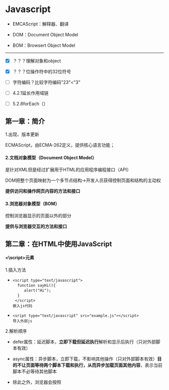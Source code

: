 # Javascript

- EMCAScript：解释器、翻译


- DOM：Document Object Model


- BOM：Browsert Object Model
----

- [x] ？？？理解对象和object


- [x] ？？？位操作符中的32位符号
- [ ] 字符编码？比较字符编码"23"<"3"
- [ ] 4.2.1延长作用域链
- [ ] 5.2.8forEach（）

## 第一章：简介

1.出现、版本更新

ECMAScript，由ECMA-262定义，提供核心语言功能；

#### 2.文档对象模型（Document Object Model）
是针对XML但是经过扩展用于HTML的应用程序编程接口（API）

DOM把整个页面映射为一个多节点结构→开发人员获得控制页面和结构的主动权

**提供访问和操作网页内容的方法和接口**

#### 3.浏览器对象模型（BOM）
控制浏览器显示的页面以外的部分

**提供与浏览器交互的方法和接口**

## 第二章：在HTML中使用JavaScript

#### <\script>元素

1.插入方法

- ```
  <script type="text/javascript">
    function sayHi(){
       alert("Hi");
    }
   </script>
  嵌入js代码
  ```


- ```
  <sript type="text/javascript" src="example.js"></script>
  导入外部js
  ```

2.解析顺序

- defer属性：延迟脚本，**立即下载但延迟执行**解析和显示后执行（只对外部脚本有效）


- async属性：异步脚本，立即下载，不影响其他操作（只对外部脚本有效）**目的不让页面等待两个脚本下载和执行，从而异步加载页面其他内容**，表示当前脚本不必等待其他脚本
- 除此之外，浏览器会按照<script>*在页面的先后顺序依次解析*

3.标签的位置

多放在body元素中页面内容的后面

4.在XHTM中的用法

*CData*片段包含JavaScript代码，表示区域内不解析

```
<script>//<![CDATA[
    function{...}
        //]]>
</script>
//注释是为了不兼容XHTML的浏览器
```

## 第三章：基本概念

#### 1.语法

1.1区分大小写

1.2标识符：指变量、函数、属性的名字，或者函数的参数

- 第一个字母必须是一个字母、下划线_、或者一个$
- 其他字符除以上三者还可以是数字
- 惯例驼峰大小写格式、第一个字母小写，剩下每个单词首字母大写

1.3注释

//单行注释

/*多行

注释*/

1.4严格模式

在顶部添加代码“use strict”告诉引擎切换到严格模式

1.5语句    ①分号句尾②使用代码块{}

#### 2.关键字和保留字

不能作为标识符

#### 3.变量

3.1ECMAScript的变量是松散型的，就是可以用来保存任何类型的数据；换句话说，每个变量仅仅是一个用于保留值得占位符而已

3.2

var message；//未初始化变量，值为undefined

var message=“hi";//初始化变量，赋值

3.3**使用var操作符定义的变量将成为定义该变量作用域的局部变量，函数退出即销毁**

省略var，即为全局变量，不推荐使用

```
fuancion text{
    message="hi";//全局变量
}
text();//调用函数
alert(message);//hi
```

3.4可以使用一条语句定义多个变量

#### 4.数据类型

①五种基本数据类型（简单数据类型）

- Undefined→undefined

- Null→object

- Boolean→

- Number

- String

②一种复杂数据类型

- Object:一组无序的名值对组成

③不支持任何创建的自定义类型，所以值都是上述六种之一

##### 4.1 typeof操作符

**检测给定变量的数据类型**

###### 可能返回的字符串

- undefined

- boolean

- string

- numble

- object:这个值是对象（*?*）或者null

- function：函数


typeof是一个*操作符*而不是函数，所以可以alert（typeof(message));//string;圆括号可以用但是却不是必须的

function函数在ECMAScript中是**对象**，不是数据类型

通过typeof操作符来区分函数和其他对象

##### 4.2 Undefined类型

- 使用var声明变量但是未对其加以初始化，默认取得undefined值
- var message=undefned,使用undefined显示初始化变量（没必要）
- 未声明的变量，typeof操作符同样返回undefined值

##### 4.3 Null类型

①从逻辑角来看，null值表示一个*空对象指针*，这也是typeof操作符检测null值会**返回“object”**的原因.

②如果定义的变量准备在将来用来保存对象，那么最好初始化为null，而不是其他；

③实际上，undefined是派生自null值的，所以他们的相等性测试返回true；

④尽管二者有这样的关系，但是用法却完全不同。初始化undefined没必要，初始化null却是有必要的；这可以提现null作为空对象指针惯例，也进一步*区分*null和undefined。

##### 4.4 Bollean类型

- 只有两个字面值true和false；区分大小写，只有小写才是布尔值，不然只是标识符；
- 虽然字面值只有两个，但是ECMAScript中所有类型的值都有与这两个Boolean值等价的值

| 数据类型      | 转换为true的值           | 转换为false的值 |
| --------- | ------------------- | ---------- |
| Boolean   | true                | false      |
| String    | 任何非空字符串             | “”（空字符串）   |
| Number    | 任何非零数字值（包括无穷大)      | 0和NAN      |
| Object    | 任何对象                | null       |
| Undefined | n/a(not applicable) | undefined  |

##### 4.5 Numble类型：

表示整数和浮点数值

（一）数值字面量格式

①最基本的数据字面量格式：十进制整数

②八进制：第一位是0,然后八进制数字序列（0-7）

③十六进制：第一位是0x，然后（0-9及A-F）

如果字面值中的数值超出范围，则前导0被忽略，按照十进制解析

（二）浮点数值

由于浮点数值需要的内存空间是保存整数值得两倍，所以如果能转换为整数的数值将转换为整数保存

科学计数法e表示法

浮点数值的最高精度为17位，但是进行算数计数时精度远不如整数

例如0.1+0.2=0.300000000000004，舍入误差

因此*永远不要测试某个特定的浮点数值*

（三）数值范围

MAX_VALUE 属性是 JavaScript 中可表示的最大的数。它的近似值为 1.7976931348623157 x 10308

MIN_VALUE 属性是 JavaScript 中可表示的最小的数（接近 0 ，但不是负数）。它的近似值为 5 x 10-324

如果得到一个超出JavaScript数值范围的值，则被转换成Infinity

负数则被转换成-Infinity(负无穷)

**Infinity不能参与计算**

可以使用*isFinite（）函数*   确定数值是不是有穷的，如果是，返回true

```javascript
var result=Number.MAX_VALUE+1;

alert(isFinite(result));//false
```

在执行极小或者极大数值的计算时，要检测监控这些值

（四）NaN

Not a Numble非数值，是一个特殊的数值；这样ECMAScript就不会抛出错误，不会影响其他代码的执行；

- 任何涉及NaN的操作都会返回NaN；
- NaN与任何值都不相等，包括NaN本身；
- 0除以0返回NaN，整数除以NaN返回Infinity，负数除以0返回-Infinity

*isNaN（）函数*    确定参数是否“不是数值”，函数接受一个数值会尝试转换成数值，如果不能转换成数值，函数返回true

```javascript
alert(NaN == NaN);       //false
alert(isNaN(NaN));       //true
alert(isNaN(10));        //false – 10 is a number
alert(isNaN("10"));      //false – can be converted to number 10
alert(isNaN("blue"));    //true – cannot be converted to a number
alert(isNaN(true));      //false – can be converted to number 1
```

（五）数值转换

- Number（）：用于*任何数据*类型

  ```javascript
   var num1 = Number("Hello world!");  //NaN
   var num2 = Number("");              //0
   var num3 = Number("000011");        //11
   var num4 = Number(true);            //1
   var num5 = Number(null);            //0
   var num6 = Number(undefined);       //NaN
   var num7 = Number(0xA);             //10
  ```

- parseInt（）：专门用于把*字符串*转换成数值

  由于Number（）函数在转换字符串时比较复杂和不够合理，因此在处理整数时更常用parseInt（）函数；

  忽略前面的空格，找到第一个**非空格字符**

```javascript
  var num1 = parseInt("1234blue"); //1234
  var num2 = parseInt("");        //NaN
  var num3 = parseInt("0xA");     //10 - hexadecimal
  var num4 = parseInt(22.5);      //22 -小数点不是有效的                                     数字字符
  var num5 = parseInt("070");     //70 - decimal
  var num6 = parseInt("0xf");    //15 – hexadecimal
  var num7 = parseInt("blue123"); //NaN
```

ECMAScript3认为“070”是56（八进制），而ECMAScript5以后被认为是十进制，所以parseInt（）函数以不具备解析八进制的能力了

为解决这个问题，可以为函数提供第二个参数：转换时使用的基数

```javascript
 var num1 = parseInt("AF", 16);        //175
 var num2 = parseInt("AF");            //NaN
 如果指定了16作为基数，则可以不带"0x"
 var num3 = parseInt("10", 10);        //10 – parsed                                          as decimal
 var num4 = parseInt("10", 2);         //2 – parsed                                            as binary
```

不指定基数意味着让函数决定如何解析输入的字符，因此为了避免错误解析，我们建议**无论什么情况下都明确指定基数**

- parseFloat（）：专门用于把*字符串*转换成数值，有小数

*区别*：

①第一个小数点有效；

②始终会忽略前导的0；

③只解析十进制，十六进制始终被转换成0；

```
var num1 = parseFloat("1234blue");   //1234 - integer
var num2 = parseFloat("0xA");         //0
var num4 = parseFloat("22.34.5");     //22.34
var num5 = parseFloat("0908.5");      //908.5
var num6 = parseFloat("3.125e7");     //31250000
var num7 = parseFloat(1.000);        //1
```

#####4.6 String类型 

用于表示由0个或者多个16位Unicode字符组成的字符序列，及*字符串*。　　

【Unicode编码：一个英文等于两个字节，一个中文（含繁体）等于两个字节。16位指的是：字符串每个字符所占用的空间为16bits 比特(2 bytes字节)】

双引号和单引号的字符写法在ECMAScript中完全相同

（一）字符字面量

String数据类型包含一些特殊的字符字面量，也叫专业序列；

| 字面量   | 含义                                     |
| ----- | -------------------------------------- |
| \n    | 换行                                     |
| \t    | 制表                                     |
| \b    | 空格                                     |
| \r    | 回车                                     |
| \f    | 进纸                                     |
| \\    | 斜杠                                     |
| \'    | 单引号                                    |
| \"    | 双引号                                    |
| \xnn  | 以十六进制代码nn表示一个字符（n为0-F）。\x41表示“A”       |
| \unnn | 以十六进制代码nnnn表示一个字符（n为0-F）。\u03as表示希腊字符∑ |

```
alert(text.length);//获得字符串长度
其中\u03as六个字符长的转义序列表示一个字符
```

*alert（text.length）*

（二）字符串的特点

字符串时不可变的，一旦创建后想要改变某个变量保存的字符串，首先要销毁原来的字符串，然后再用另一个新值填充

```
var lang = "JAVA";
lang =lang+"Script";//过程在后台发生并拼接
```

（三）转换为字符串

- toString()函数

  返回相应值得字符串表现。但是null和undefined没有这个方法

  通过指定基数，改变输出的值num.toString(8)八进制。

- String()转型函数

  ①有toString（）方法则调用；②值为null则返回"null";

  ③值为undefined则返回"undefined"。



##### 4.7 Object类型

ECMAScript中的对象其实就是 **一组数据和功能的集合**。

ECMAScript中的对象是可变的键控集合（即一组数据和功能的集合）

对象可以通过执行new操作符后跟要创建的对象类型的名称来创建；

创建自定义对象，并为其添加属性和方法

```javascript
var o = new Object();
```
*关键要理解一个重要思想*

在ECMAScript中，Object类型是它所有实例的基础！

Object的每个实例都具有下列的属性和方法？？？？？？



ECMA-262中的对象和行为不一定适用于JavaScript中的其他对象。浏览器环境对象，比如BOM和DOM中的对象，都属于宿主对象。

#### 5.操作符

用于操作数据，包括算术操作符、位操作符、关系操作符、相等操作符。

##### 5.1 一元操作符

（一）递增很递减操作符

- 前置型

  执行前置型递减和递增操作时，变量的值都是在语句被求值之*前*改变的

  *先递减再进行计算*

  ```javascript
   var age = 29;
   var anotherAge = --age + 2;      
   alert(age);         //outputs 28
   alert(anotherAge);  //outputs 30
  ```


- 后置型

  被求值之*后*才执行

  即*先完成计算再递减*（**则计算时使用的值没有经过递减**）

```javascript
var num1 = 2;
        var num2 = 20;
        var num3 = --num1 + num2;    //equals 21
        var num4 = num1 + num2;      //equals 21
```

```javascript
 var num1 = 2;
        var num2 = 20;
        var num3 = num1-- + num2;    //equals 22
        var num4 = num1 + num2;      //equals 21
```

- 规则

```javascript
var s1 = "2";
    var s2 = "z";
    var b = false;
    var f = 1.1;
    var o = { 
        valueOf: function() {
            return -1;
        }
    };
     s1++;   //value becomes numeric 3
     s2++;   //value becomes NaN
     b++;    //value becomes numeric 1
     f--;    //value becomes 0.10000000000000009
     o--;    //value becomes numeric –2  

          
```
（二）一元加和减操作符

- 再对非数值应用一元加操作符时，该操作符会像Number（）转型函数一样对这个值进行转换；

- 一元减操作符：用于表示负数；与加操作符相同规则，然后加负号；

```javascript
   var s1 = "01";
          var s2 = "1.1";
          var s3 = "z";
          var b = false;
          var f = 1.1;
          var o = { 
              valueOf: function() {
                  return -1;
              }
          };
          
          s1 = -s1;   //value becomes numeric -1
          s2 = -s2;   //value becomes numeric -1.1
          s3 = -s3;   //value becomes NaN
          b = -b;     //value becomes numeric 0
          f = -f;     //change to –1.1
          o = -o;     //value becomes numeric 1
```

##### 5.2 位操作符

位于最基本的层次上，因此速度更快；

ECMAScript中所有数都以IEEE-754 64位存储→转换成32位→**执行操作**→转换成64位；整个过程就像只存在32位一样；

以二进制码存储；对于有符号的整数，32位中的前31位用于表示整数的值，第32位用于表示负号：**0→正数；1→负数；**

负数以二进制码存储的步骤①数值的绝对二进制编码②二进制反码③得到的二进制反码加1

但是ECMAScript输出时直接是负数绝对值的二进制编码前面加一个负号

转换过程中导致NaN和Infinity值应用位操作符时，都会被当成0来处理

| 操作符       | 表示方法 |         返回值          |
| :-------- | :--: | :------------------: |
| 按位非（NOT）  |  ~   | 返回数值的反码(本质：操作符负值减1)  |
| 按位与（AND）  |  &   |   相同位置上的两个数都是1时返回1   |
| 按位或（OR）   |  \|  | 有一位是1时返回1；两位都是0时返回0  |
| 按位异或（XOR） |  ^   |     *只*有一位是1返回1；     |
| 左移        |  <<  | 向左移动指定位数，以0填充，不影响符号位 |
| 有符号的右移    |  >>  |        不影响符号位        |
| 无符号的右移    | >>>  |      所有32位都向右移动      |

正数有无符号右移结果相等，而负数无符号右移会结果非常大。

##### 5.3 布尔操作符

可以应用于任何类型的操作数

| 操作符  | 表示方法 |        返回值         |
| ---- | :--: | :----------------: |
| 逻辑非  |  !   | 与Boolean（）转型函数结果相反 |
| 逻辑与  |  &&  |    同为true则为true    |
| 逻辑或  | \|\| |   一个为true则为true    |

- 逻辑非使用两个则会模拟Boolean（）转型函数；

- 逻辑与和逻辑或都属于短路操作，第一个函数能决定结果就不对第二个 求值；

- 逻辑非返回值都为true或者false

  逻辑与和逻辑或返回值不一定为布尔值；可以为

  ​     *对象、null、undefined、NaN*

##### 5.4 乘性操作符

操作符为非数值的情况下会自动进行Number()转型函数转为数值。

| 操作符  | 表示方法 |   返回值    |
| ---- | ---- | :------: |
| 乘法   | *    |    乘积    |
|      | /    | 第一个除以第二个 |
|      | %    |    余数    |

返回值可以是：Infinity、-Infinity、NaN、常规数值

undefined结果NaN

##### 5.5 加性操作符

- 加法
- 减法

*转换规则*：

①Infinity+-Infinity，结果Infinity

​                    -0+0，结果+0；-0-0，结果+0；

②如果一个是字符串，另一个不是字符串也要是字符串！

```javascript
var num1 = 5;
var num2 = 10;
var message = "The sum of 5 and 10 is " + num1 + num2;
alert(message);    //"The sum of 5 and 10 is 510"
```

**每个加法独立执行**

③操作符为非数值的情况下会自动进行Number()转型函数转为数值。

```javascript
 var result1 = 5 + 5;      //10
 var result2 = 5 + "5";    //"55"
 var result3 = NaN - 1;    //NaN
 var result4 = 5 - "" ;    //5.因为""被转换成0
 var result5 = 5 - null ;  //5.因为null被转换成0
 var result6 = 5 - "2" ;   //3,因为"2"被转换成2
```

##### 5.6关系操作符

| <    | >    | <=   | >=   |
| ---- | ---- | ---- | ---- |
| 小于   | 大于   | 小于等于 | 大于等于 |

操作符为非数值的情况下会自动进行数据转换或完成一些奇怪的操作

- 都是数值，则进行比较；

- 都是字符串，则比较对应的字符编码；*？？？*

- 一个是数值，则另一个转成数值；

- 一个是对象，则调用valueOf（）方法，进行比较，如果没有，则调用toString（）方法，得到的结果进行比较；

- 如果一个是布尔值，则转换成数值进行比较；

返回值为布尔值。

任何数值与NaN进行比较，结果都是false；

```javascript
var result1 = NaN < 3;//false
var result2 = NaN >= 3;//false
```

##### 5.7相等操作符

两组操作符

- 相等和不相等：先转换再比较

- 全等和不全等：仅比较不转换

（一）相等和不相等（==）和（!=）

比较前进行 *强制转换*

规则：

- 如果有一个是布尔值，则先转换成0或者1；

- 把字符串转换为数值；

- null和undefined是相等的；

- 比较相等性之前不能把null和undefined转换为其他值；

- 如果有一个值是NaN,则相等操作符返回false，不相等操作符返回true；即使两个操作符都是NaN，相等操作符也返回false，因为NaN不等于NaN；

- 如果两个操作符都是对象，则比较是不是同一个对象。

```javascript
var num1 = "123" ;
var num2 = "你好" ;
alert( num1 == 123) ;       //true
alert( num2 = num1 + 2) ;   //"1232"   虽然把字符串转换成数值计算，但是没有真正改变字符串类型，依然是字符串；
```
（二）全等和不全等

区别：**不转换**

===全等：两个操作符未经转换就相等返回true；

!==不全等：两个操作符未经转换就不相等；

```
var result1 = ("55" == 55);    //true – equal because of conversion
var result2 = ("55" === 55);   //false – not equal because different data types
```

**null == undefined会返回true ，因为他们是类似的值；但null === undefined 返回false，因为它们是不同类型的值**

#####5.8 条件操作符

```
var max = (num1 > num2)?num1:num2
```

问号前的结果返回为true，则将第一个num1赋值给max→max中将保存一个最大的值；

条件？语句1：语句2

if...else...的简写

##### 5.9 赋值操作符

等于号(=)表示，就是把右侧的值赋值给左侧的变量；

如果在等号前面加上算数操作符（以及个别其他操作符），就可以完成复合操作符；

```javascript
var num = 10;
num = num + 10;
```

第二行用一个复合操作符代替：（理解为在原值上加的数是10）

```javascript
var num = 10;
num + = 10;
```

简化赋值操作，并不会带来性能上的提升

##### 5.10 逗号操作符

在一条语句中执行多个操作

- 声明多个变量

```
  var num1=1,num2=2,num3=3;
```

- 用于赋值，不常见

```
  var num = (5,6,2,0);//num的值为0
```

#### 6.语句

ECMA-262规定了一组语句（流控制语句），从本质看，语句定义了ECMAScript中的主要语法，语句通常使用一个或者多个关键词来完成任务。

##### 6.1 if语句

if(condition)statament1 else statement2

##### 6.2 do-while语句

后测试循环语句：循环体内的代码至少被执行一次

```
do{
statement
}while(expression)；
```

##### 6.3 while语句

前测试循环语句

```
var i=0;
while(i<10){
            i+=2;
}
```

##### 6.4 for语句

前测试循环语句

```
var num = 10; 
        for (var i=1; i < num; i++) {   
        alert(i); 
```

使用while循环做不到的，使用for循环同样做不到

for循环只是把循环有关的代码集中在一个位置

在循环内部定义的变量，在外部也可以访问到

```
for（；；）{           //将初始化表达式、控制表达式、循环后表达式都省略，则无限循环
dosomething
}
```

##### 6.5 for-in语句？？？

精准的迭代语句，用来枚举对象的属性

```javascript
 for (var propName in window) {
             document.write(propName);
             document.write("<br />");
        }
```

##### 6.6 label语句？？？？

在代码中添加标签，以便将来使用

```
label：statement
```

##### 6.7 break和continue语句

在循环中精确地控制代码的执行

```javascript
var num = 0;      
        for (var i=1; i < 10; i++) {
            if (i % 5 == 0) {
                break;
            }
            num++;
        }
        alert(num);    //4
```

变量num从0开始，用于记录循环的次数

i=5时，循环执行了4次，break语句会立即退出循环，在num自增之前就退出，所以num=4；

```javascript
var num = 0;    
        outermost:
        for (var i=0; i < 10; i++) {
             for (var j=0; j < 10; j++) {
                if (i == 5 && j == 5) {
                    break outermost;
                }
                num++;
            }
        }   
        alert(num);    //55
```

break语句退出内部循环，也退出外部循环

**break和continue语句都可以与label语句联合使用，从而返回代码中特定的位置；多发生在循环嵌套的情况下；**

outermost标签标示外部的for循环；要返回到的标签

```javascript
var num = 0;    
        outermost:
        for (var i=0; i < 10; i++) {
             for (var j=0; j < 10; j++) {
                if (i == 5 && j == 5) {
                    continue outermost;
                }
                num++;
            }
        }   
        alert(num);    //95
```

continue语句退出内部循环，执行外部循环

##### 6.8 with语句//大型应用程序，不建议使用

将代码的作用域设置到一个特定对象中

目的：简化多次编写同一个对象的工作

```javascript
with(location){
            var qs = search.substring(1);
            var hostName = hostname;    
            var url = href;
        }
```

相当于

```javascript
var qs = location.search.substring(1);
var hostName = location.hostname;    
var url =location. href;
```

使用with语句关联了location对象

##### 6.9 switch语句 

流控制语句

switch语句中的每一种情形case的含义：如果表达式等于这个值value，则执行后面的语句statement；

break语句会导致代码执行流跳出switch语句，避免同时执行多个case;

如果要省略break，表示，混合几种情形，最好添加注释

```javascript
 var i = 25;   
        switch (i) {
            case 25: 
                /* falls through */
            case 35: 
                alert("25 or 35");
                break;
            case 45: 
                alert("45");
                break;
            default: 
                alert("Other");
        }
```

case的值不一定是常量，可以是变量，甚至是表达式

#### 7.函数

```javascript
function functionName（arg0,arg1.arg2,.......argN){
      statements
}
```

```javascript
function sayHi(name, message) {
       alert("Hello " + name + ", " + message);
 }
sayHi("Nicholas", "how are you today?");
```

- 声明函数


- 调用函数
- 圆括号内是参数，多个之间用逗号隔开

**reture语句实现返回值;**

```javascript
function diff(num1, num2) {
            if (num1 < num2) {
                return num2 - num1;
            } else {
                return num1 - num2;
            }
        }
        var result = diff(7, 10);
        alert(result);
```

执行完return语句后会立即停止并退出，return后的任何代码永远不会被执行；

当return不带有任何返回值时，函数停止执行后将返回undefined；一般用在需要提前停止函数执行而又不需要返回值的情况下。

**要么让函数始终都有返回值，要么永远不要返回值，以免给调试代码带来不便**

##### 7.1 理解参数

ECMAScript中的参数在内部是用一个数组来表示的；

这个数组可以不包含元素，也可以包含多个元素

- 命名的参数不是必须的
- 在函数体内可以通过*arguments对象*来访问这个参数，从而获得传递给函数的每一个参数；arguments[0]→第一个元素，arguments[1]→第二个元素；
- length属性确定传递进来多少个参数


```
function doAdd() {
            if(arguments.length == 1) {
                alert(arguments[0] + 10);
            } else if (arguments.length == 2) {
                alert(arguments[0] + arguments[1]);
            }
        }
        
        doAdd(10);        //20
        doAdd(30, 20);    //50
```

##### 7.2 没有重载

两个名字相同的函数，后定义的函数覆盖新定义的函数

##第四章：变量、作用域和内存问题

ECMAScript变量可能包含两种不同数据类型的值：基本类型值和引用类型值

- 基本类型值:源自五种基本数据类型
  保存在变量中的实际的值
- 引用类型值
  保存在内存中的对象
  可以为其添加、改变、删除属性和方法
- 复制变量值：复制后是独立的还是引用了同一个对象
- 传递参数
- *二者的不同*

##### 检测类型

typeof：基本数据类型还是object对象

instanceof操作符:什么类型的对象！！！

alert（person instanceof Object）；//变量person是Object吗？

##### 执行环境和作用域

```javascript
var color = "blue"; 
function changeColor(){
    var anotherColor = "red";     
    function swapColors(){
        var tempColor = color;
        var tempColor = anotherColor;
        color = anotherColor;
        alert("Color is now " + tempColor);    //color, anotherColor, and tempColor可以访问到
    }
alert("Color is now " +color);
    //color and anotherColor可以访问到，tempColor不可以
    swapColors();
} alert("123"); changeColor();
//这里只能访问color
//顺序123→blue→red
```

![作用域链](context.png)

*内部环境可以通过作用域链访问所有的外部环境，但是外部环境不能方位内部环境中的任何变量和函数*

##### 延长作用域链

？？？？？

- try-catch语句的catch

- with语句

#####没有块级作用域
- if语句中的声明变量会将变量添加到当前的执行环境中，而不是if语句后销毁
- for语句创建的变量也是依旧存在在循环外部的执行环境中
- 使用var声明的变量自动被添加到最接近的环境中。函数内部：函数的局部环境；with语句：函数环境；没有var声明：全局环境
- 向上逐级查询给定名字匹配的标识符
#####垃圾收集机制
- 找出那些不再使用的变量，然后释放其占用的内存
- 时间间隔
- 标记清除：加上标记然后回收
- 性能问题：确保占用最少的内存让页面获得最好的性能
- 为执行中的代码只保存必要的数据
  *解除引用*:一旦数据不再有用，将其值设置为null来释放引用
##第五章：引用类型

引用类型是一种数据结构，用于将数据和功能组织在一起
有时也被称为对象定义，因为它们描述的视一类对象所具有的属性和方法

#### 5.1 object类型

创建：

- 使用new操作符后跟Object构造函数

  ```javascript
  var person = new Object();
          person.name = "Nicholas";
          person.age = 29;
  ```

- 对象字面量语法*倾向*

  ```javascript
  var person = {
              name : "Nicholas",
              age : 29
          };
  ```

**用逗号来分隔不同的属性；最后一个属性后不加逗号！**

访问属性：

- 点表示法：推荐

- 方括号表示法：用变量来访问属性

  ```javascript
  var propertyName=“name”；
  alert(person[propertyName]);
  ```

#### 5.2 Array类型

##### 创建数组：

- 使用Array构造函数

  var colors=new Array（）；

  var colors=new Array（20）；----创建包含20项的数组

  var colors=Array（"red","green","black"）；----可以省略new

- 数组字面量法

  var colors=["red","green","black"]----创建包含三个字符串的数组

  var colors=[]----创建空数组

  *注意*：最后一项不加逗号

##### 读取和设置数组：

- 使用方括号并提供基于0 的索引值

  var colors=["red","green","black"]；

  alert(colors[0]);----显示第一项

  colors[2]="black";----修改第三项

  colors[3]="brown";----新增第四项

- 数组的length属性可以获得数组的项数，**并且从末尾移除或者添加新项；**

  var colors=["red","green","black"]；

  alert(colors.length);------3

  colors.length=2;--------数组由三项变为两项，"black"被移除

  alert(colors.[2]);-----------undefined

  *添加新项*

```javascript
var colors = ["red", "blue", "green"];    //creates an array with three strings
colors[colors.length] = "black";          //add a color
colors[colors.length] = "brown";          //add another color
现在的数组alert(colors)；
结果为red,blue,green,black,brown
```
**明白这个关系** ：索引和length

由于数组最后一项的索引始终是length-1，因此下一项的位置就是length。

color[99]="black";在位置99添加颜色

alert(colors.length);//100

中间的将返回undefined

##### 1.检测数组

确定对象是不是数组

- *instanceof*操作符-----------一个网页或者一个全局作用域而言

- *Array.isArray()*方法---------------不管在哪个全局执行环境中创建

  在部分未支持的浏览器中使用参考 22章

```javascript
if(value instanceof Array){
//对数组执行某些操作
}
if(Array.isArray(value){
//对数组执行某些操作
}
```

##### 2.转换方法

- *toLocaleString()*

- *toString()*-----------返回字符串

- *valueOf()*-----------返回还是数组
```javascript
var colors = ["red", "blue", "green"];    //create
alert(colors.toString());    //red,blue,gree
alert(colors.valueOf());     //red,blue,gree
alert(colors);               //red,blue,green
```
alert要接受字符串参数，会自动在后台调用 toString（）方法

以上三项默认以逗号分隔,

- *join()方法*

```javascript
var colors = ["red", "green", "blue"];
alert(colors.join(","));      //red,green,blue
alert(colors.join("||"));     //red||green||blue
```

##### 3.栈方法

让数组的行为类似其他数据结构的方法；可以限制插入和删除项的数据结构；LIFO**后进先出**

- *push()和pop()*方法:推入添加/末尾移除并返回移除项的值

```javascript
var colors = new Array();                      //create an array
var count = colors.push("red", "green");    //推入一项
 alert(count);  //2    
 count = colors.push("black"); //推入另一项
 alert(count);  //3      
var item = colors.pop();        //取得最后一项
 alert(colors.length);  //2
```

##### 4.队列方法

访问规则：FIFO**先进先出**

- *push()和shift()*方法:推入添加/第一项移除并返回

```javascript
var colors = new Array();           //create an array
var count = colors.push("red", "green"); //推入两项
alert(count);  //2
count = colors.push("black");  //推入另一项； //3
var item = colors.shift();   //取得第一项
alert(item);   //"red"
alert(colors.length);  //2
```

数组中各项顺序为：black、*red、green*

##### 5.重排序方法

- *reverse（）*-------反转数组顺序
- *sort（）*--------升序（根据字符串的结果，结果"10"位于"5"的前面）

**那怎么实现排序呢？**

sort()方法接收一个*比较函数*来作为*参数*，sort()本身对于返回值1，-1，0做出相应的动作让两数字调换位置；

下例是**sort()得到的参数为正数时才交换两个值的顺序，否则不交换**。

```javascript
 function compare(value1, value2) {
            if (value1 < value2) {
                return -1;
            } else if (value1 > value2) {
                return 1;
            } else {
                return 0;
            }
        }
        var values = [0, 1, 5, 10, 15];
        values.sort(compare);
        alert(values);    //0,1,5,10,15
```

以上例子实现了升序，要实现降序则交换return的-1和1即可

*compare()比较函数适用于大多数数据类型*；

对于数据类型或者valueof()方法会返回数值类型的，也可以用减法比较函数

```javascript
function compare(value1, value2) {
            if (value2 - value1) 
              }          
```

```javascript
var arr=[12,23,45,123,46];
arr.sort(function(num1,num2){
	return num1-num2
});
alert(arr);
```

##### 6.操作方法

- *concat()*:基于当前数组中的所有项创建一个新数组

  - 没有传递参数，则复制并返回副本
  - 传递的视一个或多个数组，则添加到结果数组中
  - 如果不是数组，就简单加到结果数组的末尾

- *slice()*：基于当前数组中的一个或多个项创建一个新数组

  参数：返回项的起始位置和结束位置——不包含结束位置的项
```javascript
var colors = ["red", "green", "blue", "yellow", "purple"];
          var colors2 = colors.slice(1);
          var colors3 = colors.slice(1,4);
          alert(colors2);   //green,blue,yellow,purple
          alert(colors3);   //green,blue,yellow
```

- *splice()*：像数组中部插入项
  - 删除：要删除第一项的位置、要删除的项数
  - 插入：起始位置、0、要插入的项数
  - 替换：起始位置、要删除的项数、要插入的项数

```javascript
var colors = ["red", "green", "blue"];
var removed = colors.splice(0,1); //删除第一项
        alert(colors);     //green,blue
        alert(removed);    //red - one item array   
        removed = colors.splice(1, 0, "yellow", "orange");  //从位置1插入两项
        alert(colors);     //green,yellow,orange,blue
        alert(removed);    //empty array

        removed = colors.splice(1, 1, "red", "purple");    //插入两项，替换一项，从位置1
        alert(colors);     //green,red,purple,orange,blue
        alert(removed);    //yellow -返回的数组只包含一项
```

*返回值为数组* 包含从原始数组中删除的项！！！如果没有项则返回空数组

- 三种方法总结

  - 相同点：三种方法都将返回一个数组

  - 不同点：

    contac()、slice()方法不影响原始数组，将返回新的根据方法创建的数组

    splice()方法将在原始数组上增减，返回的为改变的项，原始数组也成为了新的改变后的数组

##### 7.位置方法

- *indexOf()* ：从开头（位置0）向后查找

- *lastindexOf()*：从末尾开始向前查找

  参数：要查找的项和表示查找起点位置的索引（可选）

  返回值：查找项在数组的**位置**,没有找到返回-1

```javascript
var numbers = [1,2,3,4,5,4,3,2,1];
        
        alert(numbers.indexOf(4));        //3
        alert(numbers.lastIndexOf(4));    //5
        
        alert(numbers.indexOf(4, 4));     //5
        alert(numbers.lastIndexOf(4, 4)); //3       

        var person = { name: "Nicholas" };
        var people = [{ name: "Nicholas" }];
        var morePeople = [person];
        
        alert(people.indexOf(person));     //-1
        alert(morePeople.indexOf(person)); //0
```

##### 8.迭代方法
每个方法接收两个参数：要在每一项上运行的*函数*（接收3个参数：数组项的值，该项在数组中的位置，数组对象本身）和（可选的）*运行该函数的作用域对象*——影响this的值

5个迭代方法:
*every()*对数组中的每一项运行给定函数，如果该函数对每一项都返回true，则返回true ;
*some()*对数组中的每一项运行给定函数，如果该函数对任一项返回true，则返回true;

*filter()*对数组中的每一项运行给定函数，返回该函数会返回true的项组成的数组 ;
*forEach()*对数组中的每一项运行给定函数，这个方法没有返回值 ;
*map()*对数组中的每一项运行给定函数，返回每次函数调用的结果组成的数组 ;

**以上方法都不会修改数组中的包含值**

```javascript
var numbers = [1,2,3,4,5,4,3,2,1];        
var filterResult = numbers.filter(function(item, index, array){
      return (item > 2);
        });
alert(filterResult);   //[3,4,5,4,3]
```

——————filter()适合查询符合某些条件的所有数组项

```javascript
var numbers = [1,2,3,4,5,4,3,2,1];
var mapResult = numbers.map(function(item, index, array){
            return item * 2;
        });
 alert(mapResult);   //[2,4,6,8,10,8,6,4,2]
```

——————map()适合创建包含的项与另一个数组一一对应的数组

```javascript
var numbers = [1,2,3,4,5,4,3,2,1];
number.forEach(function(item,index,array){
  //执行某些操作
})
```

——————forEach()???对数组的每一项运行传入的函数，本质上与使用for循环迭代数组一样。没有返回值

##### 9. 并归方法

*reduce()方法* 和 *reduceRight()归并方法*
两个方法都会迭代数组的所有项并构建一个最终返回的值
reduce()归并方法 接受两个参数：
传入的函数和作为归并基础的初始值(可选）
要传入的函数接收四个函数，前一个值，当前值，索引项，数组对象

```javascript
var sum = arr.reduce(function(prev,cur,index,array){
          return prev + cur;
});
alert(sum);
//reduceRight()归并方法 和reduce()方法本质一样，区别就在于是从后向前开始边里
var sum2
=arr.reduceRight(function(pre,cur,index,array){
         return pre + cur;
});
alert(sum2);
```
#### 5.3 Date类型

##### 创建：

var now = new Date();

①不传递参数：自动获取当前日期和时间

②传入参数：表示该日期时间的毫米数

为了简化计算过程，有两种方法

- Date.parse()

  没有规定日期格式

```javascript
var now = new Date();
          alert(now);    
 var someDate = new Date(Date.parse("May 25, 2004"));
          alert(someDate);//Tue May 25 2004 00:00:00 GMT+0800 (中国标准时间)
var someDate = new Date("May 25, 2004");//与上等价代码
```

- Date.UTC()

  年份、*基于0*的月份。。。。。

```javascript
 //January 1, 2000 at midnight
var y2k = new Date(Date.UTC(2000, 0));
        alert(y2k.toUTCString());
//May 5, 2005 at 5:55:55 PM GMT
var allFives = new Date(Date.UTC(2005, 4, 5, 17, 55, 55));
        alert(allFives.toUTCString());
var allFives = new Date(2005, 4, 5, 17, 55, 55);//省略后则是基于本地时间而非GMT来创建
```

Date.now()方法：调用这个方法时的日期和时间的毫秒数，可用来分析代码工作

```javascript
var start=Date.now()
//do something
var stop=Date.now();
var result=stop-start;
```

##### 继承

重写方法

toLocaleString(),toString(),在不同浏览器返回格式大相径庭，一般仅用来调试代码

valueOf()不返回字符串，返回毫秒数，可用来比较日期值

```javascript
var date1 = new Date(2007, 0, 1);       
var date2 = new Date(2007, 1, 1);     
       
        alert(date1 < date2);  //true
        alert(date1 > date2);  //false
```

##### 日期格式化

toDateString(),toTimeString(),

toLocalDateString(),toLocalTimeString(),

toUTCString()

##### *日期/事件组件方法*

| 方法                                       | 描述                                |
| ---------------------------------------- | --------------------------------- |
| [Date()](http://www.w3school.com.cn/jsref/jsref_Date.asp) | 返回当日的日期和时间。                       |
| [getDate()](http://www.w3school.com.cn/jsref/jsref_getDate.asp) | 从 Date 对象返回一个月中的某一天 (1 ~ 31)。     |
| [getDay()](http://www.w3school.com.cn/jsref/jsref_getDay.asp) | 从 Date 对象返回一周中的某一天 (0 ~ 6)。       |
| [getMonth()](http://www.w3school.com.cn/jsref/jsref_getMonth.asp) | 从 Date 对象返回月份 (0 ~ 11)。           |
| [getFullYear()](http://www.w3school.com.cn/jsref/jsref_getFullYear.asp) | 从 Date 对象以四位数字返回年份。               |
| [getYear()](http://www.w3school.com.cn/jsref/jsref_getYear.asp) | 请使用 getFullYear() 方法代替。           |
| [getHours()](http://www.w3school.com.cn/jsref/jsref_getHours.asp) | 返回 Date 对象的小时 (0 ~ 23)。           |
| [getMinutes()](http://www.w3school.com.cn/jsref/jsref_getMinutes.asp) | 返回 Date 对象的分钟 (0 ~ 59)。           |
| [getSeconds()](http://www.w3school.com.cn/jsref/jsref_getSeconds.asp) | 返回 Date 对象的秒数 (0 ~ 59)。           |
| [getMilliseconds()](http://www.w3school.com.cn/jsref/jsref_getMilliseconds.asp) | 返回 Date 对象的毫秒(0 ~ 999)。           |
| [getTime()](http://www.w3school.com.cn/jsref/jsref_getTime.asp) | 返回 1970 年 1 月 1 日至今的毫秒数。          |
| [getTimezoneOffset()](http://www.w3school.com.cn/jsref/jsref_getTimezoneOffset.asp) | 返回本地时间与格林威治标准时间 (GMT) 的分钟差。       |
| [getUTCDate()](http://www.w3school.com.cn/jsref/jsref_getUTCDate.asp) | 根据世界时从 Date 对象返回月中的一天 (1 ~ 31)。   |
| [getUTCDay()](http://www.w3school.com.cn/jsref/jsref_getUTCDay.asp) | 根据世界时从 Date 对象返回周中的一天 (0 ~ 6)。    |
| [getUTCMonth()](http://www.w3school.com.cn/jsref/jsref_getUTCMonth.asp) | 根据世界时从 Date 对象返回月份 (0 ~ 11)。      |
| [getUTCFullYear()](http://www.w3school.com.cn/jsref/jsref_getUTCFullYear.asp) | 根据世界时从 Date 对象返回四位数的年份。           |
| [getUTCHours()](http://www.w3school.com.cn/jsref/jsref_getUTCHours.asp) | 根据世界时返回 Date 对象的小时 (0 ~ 23)。      |
| [getUTCMinutes()](http://www.w3school.com.cn/jsref/jsref_getUTCMinutes.asp) | 根据世界时返回 Date 对象的分钟 (0 ~ 59)。      |
| [getUTCSeconds()](http://www.w3school.com.cn/jsref/jsref_getUTCSeconds.asp) | 根据世界时返回 Date 对象的秒钟 (0 ~ 59)。      |
| [getUTCMilliseconds()](http://www.w3school.com.cn/jsref/jsref_getUTCMilliseconds.asp) | 根据世界时返回 Date 对象的毫秒(0 ~ 999)。      |
| [parse()](http://www.w3school.com.cn/jsref/jsref_parse.asp) | 返回1970年1月1日午夜到指定日期（字符串）的毫秒数。      |
| [setDate()](http://www.w3school.com.cn/jsref/jsref_setDate.asp) | 设置 Date 对象中月的某一天 (1 ~ 31)。        |
| [setMonth()](http://www.w3school.com.cn/jsref/jsref_setMonth.asp) | 设置 Date 对象中月份 (0 ~ 11)。           |
| [setFullYear()](http://www.w3school.com.cn/jsref/jsref_setFullYear.asp) | 设置 Date 对象中的年份（四位数字）。             |
| [setYear()](http://www.w3school.com.cn/jsref/jsref_setYear.asp) | 请使用 setFullYear() 方法代替。           |
| [setHours()](http://www.w3school.com.cn/jsref/jsref_setHours.asp) | 设置 Date 对象中的小时 (0 ~ 23)。          |
| [setMinutes()](http://www.w3school.com.cn/jsref/jsref_setMinutes.asp) | 设置 Date 对象中的分钟 (0 ~ 59)。          |
| [setSeconds()](http://www.w3school.com.cn/jsref/jsref_setSeconds.asp) | 设置 Date 对象中的秒钟 (0 ~ 59)。          |
| [setMilliseconds()](http://www.w3school.com.cn/jsref/jsref_setMilliseconds.asp) | 设置 Date 对象中的毫秒 (0 ~ 999)。         |
| [setTime()](http://www.w3school.com.cn/jsref/jsref_setTime.asp) | 以毫秒设置 Date 对象。                    |
| [setUTCDate()](http://www.w3school.com.cn/jsref/jsref_setUTCDate.asp) | 根据世界时设置 Date 对象中月份的一天 (1 ~ 31)。   |
| [setUTCMonth()](http://www.w3school.com.cn/jsref/jsref_setUTCMonth.asp) | 根据世界时设置 Date 对象中的月份 (0 ~ 11)。     |
| [setUTCFullYear()](http://www.w3school.com.cn/jsref/jsref_setUTCFullYear.asp) | 根据世界时设置 Date 对象中的年份（四位数字）。        |
| [setUTCHours()](http://www.w3school.com.cn/jsref/jsref_setutchours.asp) | 根据世界时设置 Date 对象中的小时 (0 ~ 23)。     |
| [setUTCMinutes()](http://www.w3school.com.cn/jsref/jsref_setUTCMinutes.asp) | 根据世界时设置 Date 对象中的分钟 (0 ~ 59)。     |
| [setUTCSeconds()](http://www.w3school.com.cn/jsref/jsref_setUTCSeconds.asp) | 根据世界时设置 Date 对象中的秒钟 (0 ~ 59)。     |
| [setUTCMilliseconds()](http://www.w3school.com.cn/jsref/jsref_setUTCMilliseconds.asp) | 根据世界时设置 Date 对象中的毫秒 (0 ~ 999)。    |
| [toSource()](http://www.w3school.com.cn/jsref/jsref_tosource_boolean.asp) | 返回该对象的源代码。                        |
| [toString()](http://www.w3school.com.cn/jsref/jsref_toString_date.asp) | 把 Date 对象转换为字符串。                  |
| [toTimeString()](http://www.w3school.com.cn/jsref/jsref_toTimeString.asp) | 把 Date 对象的时间部分转换为字符串。             |
| [toDateString()](http://www.w3school.com.cn/jsref/jsref_toDateString.asp) | 把 Date 对象的日期部分转换为字符串。             |
| [toGMTString()](http://www.w3school.com.cn/jsref/jsref_toGMTString.asp) | 请使用 toUTCString() 方法代替。           |
| [toUTCString()](http://www.w3school.com.cn/jsref/jsref_toUTCString.asp) | 根据世界时，把 Date 对象转换为字符串。            |
| [toLocaleString()](http://www.w3school.com.cn/jsref/jsref_toLocaleString.asp) | 根据本地时间格式，把 Date 对象转换为字符串。         |
| [toLocaleTimeString()](http://www.w3school.com.cn/jsref/jsref_toLocaleTimeString.asp) | 根据本地时间格式，把 Date 对象的时间部分转换为字符串。    |
| [toLocaleDateString()](http://www.w3school.com.cn/jsref/jsref_toLocaleDateString.asp) | 根据本地时间格式，把 Date 对象的日期部分转换为字符串。    |
| [UTC()](http://www.w3school.com.cn/jsref/jsref_utc.asp) | 根据世界时返回 1970 年 1 月 1 日 到指定日期的毫秒数。 |
| [valueOf()](http://www.w3school.com.cn/jsref/jsref_valueOf_date.asp) | 返回 Date 对象的原始值。                   |

##### 5.4 RegExp类型

通过此类型来支持正则表达式

var expression = /pattern/flags；

pattern：任何简单或复杂的正则表达式

flags：匹配模式g,i,m

#### 5.5 function类型

定义函数

```javascript
函数声明
function sum(num1,num2){
return num1+num2;
};
函数表达式
var sum=function(num1,num2){
return num1+num2;
};
```

函数名实际上是一个指向函数对象的指针

```
...
var anotherSum=sum;
```

使用不带圆括号的函数名是访问函数指针，而非调用函数；

anotherSum和sum指向同一个函数

##### 1.没有重载（深入理解）

两个同名函数，后面的函数覆盖前面的函数

 ##### 2.函数声明与函数表达式

上面定义函数的两种方法*区别：*

解析器会率先读取函数声明，即使在调用他的函数后面，JS引擎也能把函数声明提升到顶部，可以访问；

而函数表达式则必须执行到他所在的代码才会被执行，如果放在调用之后会发生错误；

##### 3.作为值得函数

因为函数名本身就是变量，所以函数也可以作为值来使用，

```javascript
function callSomeFunction(someFunction,someArgument){
return someFunction(someArgument);
}
```

两个参数，一个是函数，一个是传递给函数的值

从一个函数中返回另一个函数，**可以根据某个对象属性对数组进行排序**

比如把比较函数传入到sort（）方法

```javascript
var data = [{name: "Zachary", age: 28}, {name: "Nicholas", age: 29}];
           data.sort(createComparisonFunction("name"));
 alert(data[0].name);  //Nicholas
```

##### 4.函数内部属性

两个特殊的对象：*arguments*和*this*

*arguments：*类数组对象，包含传入函数中的所有参数。
arguments对象的*callee属性*，是一个指针，指向**函数**
arguments.callee：拥有这个arguments对象的函数。

```javascript
 function factorial(num){
            if (num <= 1) {
                return 1;
            } else {
                return num * arguments.callee(num-1)
            }
        }
```

阶乘函数，递归算法，arguments.callee是代替factorial函数的，以解除了函数执行时与函数名的耦合！！！

无论函数使用什么名字，这个函数都好使~~~

*this：* 引用的函数是函数据以执行的环境对象——或者说也可以说是this值（当在网页的全局作用域中调用函数时，this对象引用的就是window）

//本质     this：当前的方法，属于谁(函数其那面有new除外）

一个函数对象属性*caller* :这个属性保存着调用当前函数的函数的引用，如果实在全局作用域中调用函数时，他的值为null。

```javascript
function inner(){
alert(arguments.callee.caller);
};//调用inner（）函数的函数
```

##### 5.函数属性和方法

函数是对象，所以函数也有属性和方法

每个函数都包含两个方法属性：

*length* :函数希望接收的<u>命名参数</u>的个数

*prototype* ：耐人寻味。。。。。

每个函数都包含两个方法：

*apply()*:接收两个参数，一个是其中运行函数的作用域，一个是参数数组

*call()*:同上，不同，传递的参数必须逐一列举

**用途** ：扩充函数赖以运行的作用域

```javascript
window.color = "red";
        var o = { color: "blue" };
        
        function sayColor(){
            alert(this.color);
        }
        
        sayColor();            //red
        
        sayColor.call(this);   //red
        sayColor.call(window); //red
        sayColor.call(o);      //blue
```

*bind* 方法：创建一个函数实例

##### 5.6 基本包装类型

Boolean、Number、String引用类型

##### 6.1 Boolean类型

重写valueOf()、toString()、toLocalString()方法
建议不用Boolean对象

##### 6.2Number类型

同上重写方法

数值格式化方法

```javascript
var numberObject = new Number(10);
var numberValue = 99;
alert(numberObject.toString());       //"10"
alert(numberObject.toFixed(2));

 numberObject = new Number(99);
        alert(numberObject.toPrecision(1));    //"1e+2"
        alert(numberObject.toPrecision(2));    //"99"
        alert(numberObject.toPrecision(3));    //"99.0"
```

toFixed():指定小数位数

toExponential()：返回指数表示法

toPrecision():看情况调用以上哪种方法

##### 6.3 String类型

```javascript
var stringObject = new String("hello world");
```

1、字符方法

访问字符串中特定的字符

charAt()和charCodeAt()

2、字符串操作方法

返回拼接的字符串

concat()拼接字符串，但是多用加号操作符就可以

返回被操作字符串的子字符串

slice()：两个参数（开始位置，结束位置（不包含））

substr()：两个参数（开始位置，返回字符个数）

substring()：两个参数（开始位置，结束位置（不包含））

3、字符串位置方法

indexOf():两个参数（开始位置，从哪开始）开头向后

lastindexOf()：两个参数（开始位置，从哪开始）末尾向前

```javascript
  var stringValue = "hello world";
        alert(stringValue.indexOf("o"));         //4
        alert(stringValue.lastIndexOf("o"));     //7
        alert(stringValue.indexOf("o", 6));         //7
        alert(stringValue.lastIndexOf("o", 6));     //4   
```

4、trim()方法

创建一个字符串副本，删除前置和后缀的所有空格，然后返回

5、字符串大小写转换方法

toLowerCase()/toLocalLowerCase()

toUpperCase()/toLocalUpperCase()

6、字符串的模式匹配方法

*看不懂*

7、localeCompare()方法

比较两个字符串，并返回下列值中的一个

8、fromCharCode()方法

接受字符编码，转换成字符串

9、HTML方法

尽量不使用

#### 5.7 单体内置对象

内置对象：由ECMAScript实现提供的、不依赖于宿主环境的对象，这些对象在ECMAScript程序执行前就已经存在了

##### 7.1 Global对象

*eval()方法*像一个完整的ECMAScript解析器，接受一个蚕食，即要执行的ECMAScript字符串

##### 7.2 Math对象

min()和max()方法

舍入方法

- Math.ceil()向上舍入整数

- Math.floor()向下舍入整数

- Math.round()标准舍入整数

random()方法：0-1的随机数

```javascript
var num = Math.floor(Math.random() * 10 + 1);
alert(num);    //a number between 1 and 10
```

selectFrom()：两个参数（应该返回的最小值和最大值）

```javascript
function selectFrom(lowerValue, upperValue) {
   var choices = upperValue - lowerValue + 1;
   return Math.floor(Math.random() * choices + lowerValue);
}      
    var num = selectFrom(2, 10);
    alert(num);   //number between 2 and 10 (inclusive)

     var colors = ["red", "green", "blue", "yellow", "black", "purple", "brown"];
     var color = colors[selectFrom(0, colors.length-1)];
     alert(color);  //any of the strings in the array  
```
## 第六章：面向对象的程序设计

面向对象OO
#### 6.1理解对象

```javascript
       var person = new Object();
        person.name = "Nicholas";
        person.age = 29;
        person.job = "Software Engineer";
        person.sayName = function(){
            alert(this.name);
        };
        
        person.sayName();
```